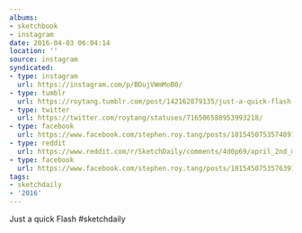 ```yaml
---
albums:
- sketchbook
- instagram
date: 2016-04-03 06:04:14
location: ''
source: instagram
syndicated:
- type: instagram
  url: https://instagram.com/p/BDujVWmMoB0/
- type: tumblr
  url: https://roytang.tumblr.com/post/142162879135/just-a-quick-flash-sketchdaily
- type: twitter
  url: https://twitter.com/roytang/statuses/716506588953993218/
- type: facebook
  url: https://www.facebook.com/stephen.roy.tang/posts/10154507535748912:0
- type: reddit
  url: https://www.reddit.com/r/SketchDaily/comments/4d0p69/april_2nd_monochromatic/d1nu0pc/
- type: facebook
  url: https://www.facebook.com/stephen.roy.tang/posts/10154507535763912
tags:
- sketchdaily
- '2016'
---
```


Just a quick Flash #sketchdaily